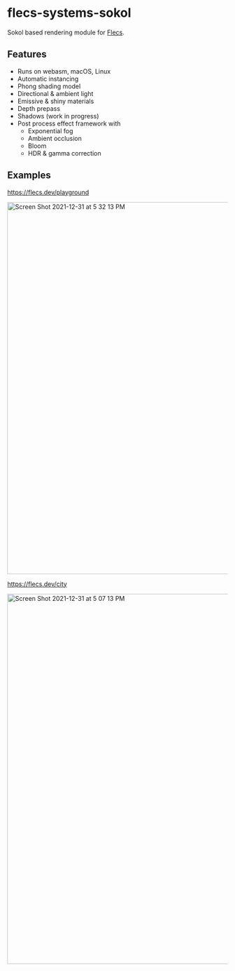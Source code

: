 # flecs-systems-sokol
Sokol based rendering module for [Flecs](https://github.com/SanderMertens/flecs).

## Features
- Runs on webasm, macOS, Linux
- Automatic instancing
- Phong shading model
- Directional & ambient light
- Emissive & shiny materials
- Depth prepass
- Shadows (work in progress)
- Post process effect framework with
  - Exponential fog
  - Ambient occlusion
  - Bloom
  - HDR & gamma correction

## Examples
https://flecs.dev/playground

<img width="849" alt="Screen Shot 2021-12-31 at 5 32 13 PM" src="https://user-images.githubusercontent.com/9919222/147842293-b60c20ef-c2b0-4cb9-99a4-d170bb3fc7e5.png">

https://flecs.dev/city

<img width="845" alt="Screen Shot 2021-12-31 at 5 07 13 PM" src="https://user-images.githubusercontent.com/9919222/147842280-c5bb855e-0c2b-47d2-942d-af629663a731.png">

